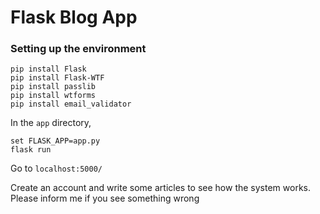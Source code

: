 # Flask Blog App

### Setting up the environment

```
pip install Flask
pip install Flask-WTF
pip install passlib
pip install wtforms
pip install email_validator
```
In the `app` directory,
```
set FLASK_APP=app.py
flask run
```

Go to `localhost:5000/`

Create an account and write some articles to see how the system works.
<br>
Please inform me if you see something wrong
